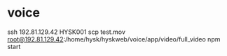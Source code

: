 # voice
ssh 192.81.129.42
HYSK001
scp test.mov root@192.81.129.42:/home/hysk/hyskweb/voice/app/video/full_video
npm start